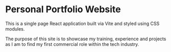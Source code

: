 # Personal Portfolio Website

This is a single page React application built via Vite and styled using CSS modules.

The purpose of this site is to showcase my training, experience and projects as I am to find my first commercial role within the tech industry.
